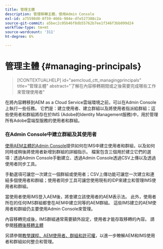 ```yaml
---
title: 管理主體
description: 管理移轉主體，使用Admin Console
exl-id: a75598d0-8f59-466b-984e-dfe527388c2a
source-git-commit: a5bec2c05b46f8db55762b7ee1f346f3bb099d24
workflow-type: tm+mt
source-wordcount: '311'
ht-degree: 6%

---
```


# 管理主體 {#managing-principals}

>[!CONTEXTUALHELP]
>id="aemcloud_ctt_managingprincipals"
>title="管理主體"
>abstract="了解在內容移轉期間或之後需要完成哪些工作來管理使用者"

在將內容轉移到AEM as a Cloud Service雲端環境之前，可以在Admin Console上執行一些任務。  它們是：建立使用者、建立群組以及將使用者指派給群組；這些使用者和群組將存在於IMS (Adobe的Identity Management服務)中，用於管理所有Adobe雲端型服務的使用者和群組。

### 在Admin Console中建立群組及其使用者

[使用AEM主體的Admin Console](https://experienceleague.adobe.com/en/docs/experience-manager-cloud-service/content/security/ims-support#how-to-set-up)提供如何在IMS中建立使用者和群組，以及如何同時或稍後將使用者新增到群組的詳細指示。  檔案包含三個用於建立它們的選項：透過Admin Console手動建立、透過Admin Console透過CSV上傳以及透過使用者同步工具。

手動選項可讓您一次建立一個群組或使用者；CSV上傳功能可讓您一次建立和連結多個使用者和群組；使用者同步工具可讓您使用現有的IDP來建立和管理IMS使用者和群組。

當使用者使用IMS登入AEM後，將會建立該使用者的AEM表示法。  此外，使用者所在的任何IMS群組都會在AEM中建立同等的AEM群組。  這些IMS建立的AEM使用者和群組仍主要使用Admin Console來管理。

內容移轉完成後，IMS群組通常需要額外設定，使用者才能存取移轉的內容。  請參閱[移轉後移轉主體](/help/journey-migration/managing-principals-after-migration.md)

另請參閱[教學課程、AEM使用者、群組和許可權](https://experienceleague.adobe.com/en/docs/experience-manager-learn/cloud-service/accessing/aem-users-groups-and-permissions)，以進一步瞭解AEM和IMS使用者和群組如何整合和管理。
